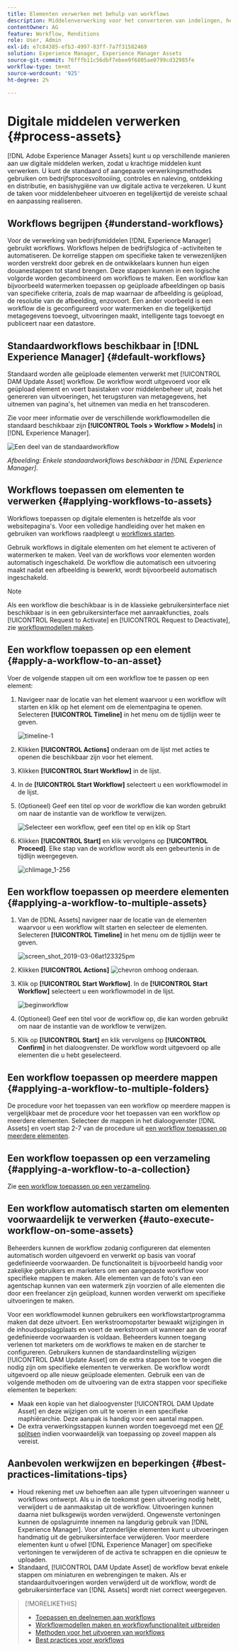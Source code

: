 ```yaml
---
title: Elementen verwerken met behulp van workflows
description: Middelenverwerking voor het converteren van indelingen, het maken van uitvoeringen, het beheren van elementen, het valideren van elementen en het uitvoeren van workflows.
contentOwner: AG
feature: Workflow, Renditions
role: User, Admin
exl-id: e7c84385-efb3-4997-83ff-7a7f31582469
solution: Experience Manager, Experience Manager Assets
source-git-commit: 76fffb11c56dbf7ebee9f6805ae0799cd32985fe
workflow-type: tm+mt
source-wordcount: '925'
ht-degree: 2%

---
```


# Digitale middelen verwerken {#process-assets}

[!DNL Adobe Experience Manager Assets] kunt u op verschillende manieren aan uw digitale middelen werken, zodat u krachtige middelen kunt verwerken. U kunt de standaard of aangepaste verwerkingsmethodes gebruiken om bedrijfsprocesvoltooiing, controles en naleving, ontdekking en distributie, en basishygiëne van uw digitale activa te verzekeren. U kunt de taken voor middelenbeheer uitvoeren en tegelijkertijd de vereiste schaal en aanpassing realiseren.

## Workflows begrijpen {#understand-workflows}

Voor de verwerking van bedrijfsmiddelen [!DNL Experience Manager] gebruikt workflows. Workflows helpen de bedrijfslogica of -activiteiten te automatiseren. De korrelige stappen om specifieke taken te verwezenlijken worden verstrekt door gebrek en de ontwikkelaars kunnen hun eigen douanestappen tot stand brengen. Deze stappen kunnen in een logische volgorde worden gecombineerd om workflows te maken. Een workflow kan bijvoorbeeld watermerken toepassen op geüploade afbeeldingen op basis van specifieke criteria, zoals de map waarnaar de afbeelding is geüpload, de resolutie van de afbeelding, enzovoort. Een ander voorbeeld is een workflow die is geconfigureerd voor watermerken en die tegelijkertijd metagegevens toevoegt, uitvoeringen maakt, intelligente tags toevoegt en publiceert naar een datastore.

## Standaardworkflows beschikbaar in [!DNL Experience Manager] {#default-workflows}

Standaard worden alle geüploade elementen verwerkt met [!UICONTROL DAM Update Asset] workflow. De workflow wordt uitgevoerd voor elk geüpload element en voert basistaken voor middelenbeheer uit, zoals het genereren van uitvoeringen, het terugsturen van metagegevens, het uitnemen van pagina&#39;s, het uitnemen van media en het transcoderen.

Zie voor meer informatie over de verschillende workflowmodellen die standaard beschikbaar zijn **[!UICONTROL Tools > Workflow > Models]** in [!DNL Experience Manager].

![Een deel van de standaardworkflow](assets/aem-default-workflows.png)

*Afbeelding: Enkele standaardworkflows beschikbaar in [!DNL Experience Manager].*

## Workflows toepassen om elementen te verwerken {#applying-workflows-to-assets}

Workflows toepassen op digitale elementen is hetzelfde als voor websitepagina&#39;s. Voor een volledige handleiding over het maken en gebruiken van workflows raadpleegt u [workflows starten](/help/sites-authoring/workflows-participating.md).

Gebruik workflows in digitale elementen om het element te activeren of watermerken te maken. Veel van de workflows voor elementen worden automatisch ingeschakeld. De workflow die automatisch een uitvoering maakt nadat een afbeelding is bewerkt, wordt bijvoorbeeld automatisch ingeschakeld.

>[!NOTE]
>
>Als een workflow die beschikbaar is in de klassieke gebruikersinterface niet beschikbaar is in een gebruikersinterface met aanraakfuncties, zoals [!UICONTROL Request to Activate] en [!UICONTROL Request to Deactivate], zie [workflowmodellen maken](/help/sites-developing/workflows-models.md#classic2touchui).

## Een workflow toepassen op een element {#apply-a-workflow-to-an-asset}

<!-- 
TBD: Add animated GIF for these steps instead of all these screenshots.
-->
Voer de volgende stappen uit om een workflow toe te passen op een element:

1. Navigeer naar de locatie van het element waarvoor u een workflow wilt starten en klik op het element om de elementpagina te openen. Selecteren **[!UICONTROL Timeline]** in het menu om de tijdlijn weer te geven.

   ![timeline-1](assets/timeline.png)

1. Klikken **[!UICONTROL Actions]** onderaan om de lijst met acties te openen die beschikbaar zijn voor het element.

1. Klikken **[!UICONTROL Start Workflow]** in de lijst.

1. In de **[!UICONTROL Start Workflow]** selecteert u een workflowmodel in de lijst.

1. (Optioneel) Geef een titel op voor de workflow die kan worden gebruikt om naar de instantie van de workflow te verwijzen.

   ![Selecteer een workflow, geef een titel op en klik op Start](assets/start-workflow.png)

1. Klikken **[!UICONTROL Start]** en klik vervolgens op **[!UICONTROL Proceed]**. Elke stap van de workflow wordt als een gebeurtenis in de tijdlijn weergegeven.

   ![chlimage_1-256](assets/chlimage_1-52.png)

## Een workflow toepassen op meerdere elementen {#applying-a-workflow-to-multiple-assets}

1. Van de [!DNL Assets] navigeer naar de locatie van de elementen waarvoor u een workflow wilt starten en selecteer de elementen. Selecteren **[!UICONTROL Timeline]** in het menu om de tijdlijn weer te geven.

   ![screen_shot_2019-03-06at123325pm](assets/chlimage_1-136.png)

1. Klikken **[!UICONTROL Actions]** ![chevron omhoog](assets/do-not-localize/chevron-up-icon.png) onderaan.
1. Klik op **[!UICONTROL Start Workflow]**. In de **[!UICONTROL Start Workflow]** selecteert u een workflowmodel in de lijst.

   ![beginworkflow](assets/start-workflow.png)

1. (Optioneel) Geef een titel voor de workflow op, die kan worden gebruikt om naar de instantie van de workflow te verwijzen.
1. Klik op **[!UICONTROL Start]** en klik vervolgens op **[!UICONTROL Confirm]** in het dialoogvenster. De workflow wordt uitgevoerd op alle elementen die u hebt geselecteerd.

## Een workflow toepassen op meerdere mappen {#applying-a-workflow-to-multiple-folders}

De procedure voor het toepassen van een workflow op meerdere mappen is vergelijkbaar met de procedure voor het toepassen van een workflow op meerdere elementen. Selecteer de mappen in het dialoogvenster [!DNL Assets] en voert stap 2-7 van de procedure uit [een workflow toepassen op meerdere elementen](/help/assets/assets-workflow.md#applying-a-workflow-to-multiple-assets).

## Een workflow toepassen op een verzameling {#applying-a-workflow-to-a-collection}

Zie [een workflow toepassen op een verzameling](/help/assets/manage-collections.md#running-a-workflow-on-a-collection).

## Een workflow automatisch starten om elementen voorwaardelijk te verwerken {#auto-execute-workflow-on-some-assets}

Beheerders kunnen de workflow zodanig configureren dat elementen automatisch worden uitgevoerd en verwerkt op basis van vooraf gedefinieerde voorwaarden. De functionaliteit is bijvoorbeeld handig voor zakelijke gebruikers en marketers om een aangepaste workflow voor specifieke mappen te maken. Alle elementen van de foto&#39;s van een agentschap kunnen van een watermerk zijn voorzien of alle elementen die door een freelancer zijn geüpload, kunnen worden verwerkt om specifieke uitvoeringen te maken.

Voor een workflowmodel kunnen gebruikers een workflowstartprogramma maken dat deze uitvoert. Een werkstroomopstarter bewaakt wijzigingen in de inhoudsopslagplaats en voert de werkstroom uit wanneer aan de vooraf gedefinieerde voorwaarden is voldaan. Beheerders kunnen toegang verlenen tot marketers om de workflows te maken en de starcher te configureren. Gebruikers kunnen de standaardinstelling wijzigen [!UICONTROL DAM Update Asset] om de extra stappen toe te voegen die nodig zijn om specifieke elementen te verwerken. De workflow wordt uitgevoerd op alle nieuw geüploade elementen. Gebruik een van de volgende methoden om de uitvoering van de extra stappen voor specifieke elementen te beperken:

* Maak een kopie van het dialoogvenster [!UICONTROL DAM Update Asset] en deze wijzigen om uit te voeren in een specifieke maphiërarchie. Deze aanpak is handig voor een aantal mappen.
* De extra verwerkingsstappen kunnen worden toegevoegd met een [OF splitsen](/help/sites-developing/workflows-step-ref.md#or-split) indien voorwaardelijk van toepassing op zoveel mappen als vereist.

## Aanbevolen werkwijzen en beperkingen {#best-practices-limitations-tips}

* Houd rekening met uw behoeften aan alle typen uitvoeringen wanneer u workflows ontwerpt. Als u in de toekomst geen uitvoering nodig hebt, verwijdert u de aanmaakstap uit de workflow. Uitvoeringen kunnen daarna niet bulksgewijs worden verwijderd. Ongewenste vertoningen kunnen de opslagruimte innemen na langdurig gebruik van [!DNL Experience Manager]. Voor afzonderlijke elementen kunt u uitvoeringen handmatig uit de gebruikersinterface verwijderen. Voor meerdere elementen kunt u ofwel [!DNL Experience Manager] om specifieke vertoningen te verwijderen of de activa te schrappen en die opnieuw te uploaden.
* Standaard, [!UICONTROL DAM Update Asset] de workflow bevat enkele stappen om miniaturen en webrengingen te maken. Als er standaarduitvoeringen worden verwijderd uit de workflow, wordt de gebruikersinterface van [!DNL Assets] wordt niet correct weergegeven.

>[!MORELIKETHIS]
>
>* [Toepassen en deelnemen aan workflows](/help/sites-authoring/workflows.md)
>* [Workflowmodellen maken en workflowfunctionaliteit uitbreiden](/help/sites-developing/workflows.md)
>* [Methoden voor het uitvoeren van workflows](/help/sites-administering/workflows-starting.md)
>* [Best practices voor workflows](/help/sites-developing/workflows-best-practices.md)
